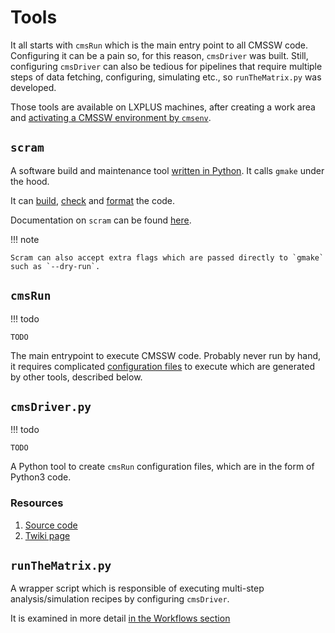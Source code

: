 # Tools

It all starts with `cmsRun` which is the main entry point to all CMSSW code.
Configuring it can be a pain so, for this reason, `cmsDriver` was built.
Still, configuring `cmsDriver` can also be tedious for pipelines that require
multiple steps of data fetching, configuring, simulating etc., so `runTheMatrix.py`
was developed.

Those tools are available on LXPLUS machines, after creating a work area
and [activating a CMSSW environment by `cmsenv`](working-with-cmssw/software.md#create-a-cmssw-area).

## `scram`

A software build and maintenance tool [written in Python](https://github.com/cms-sw/SCRAM/tree/SCRAMV3/SCRAM).
It calls `gmake` under the hood.

It can [build](working-with-cmssw/software.md#building-the-code),
[check](working-with-cmssw/software.md#running-checks-on-the-code)
and [format](working-with-cmssw/software.md#formatting-the-code) the code.

Documentation on `scram` can be found [here](https://twiki.cern.ch/twiki/bin/view/CMSPublic/SWGuideScram).

!!! note
	
	Scram can also accept extra flags which are passed directly to `gmake` such as `--dry-run`.

## `cmsRun`

!!! todo
	
	TODO
	
The main entrypoint to execute CMSSW code. Probably never run by hand, it requires
complicated [configuration files](https://twiki.cern.ch/twiki/bin/view/CMSPublic/WorkBookConfigFileIntro) 
to execute which are generated by other tools, described below.

## `cmsDriver.py`

!!! todo
	
	TODO

A Python tool to create `cmsRun` configuration files, which are in the form of Python3 code.


### Resources
1. [Source code](https://github.com/cms-sw/cmssw/blob/master/Configuration/Applications/scripts/cmsDriver.py)
2. [Twiki page](https://twiki.cern.ch/twiki/bin/view/CMSPublic/SWGuideCmsDriver)

## `runTheMatrix.py`

A wrapper script which is responsible of executing multi-step analysis/simulation recipes
by configuring `cmsDriver`.

It is examined in more detail [in the Workflows section](working-with-cmssw/workflows/overview.md)


